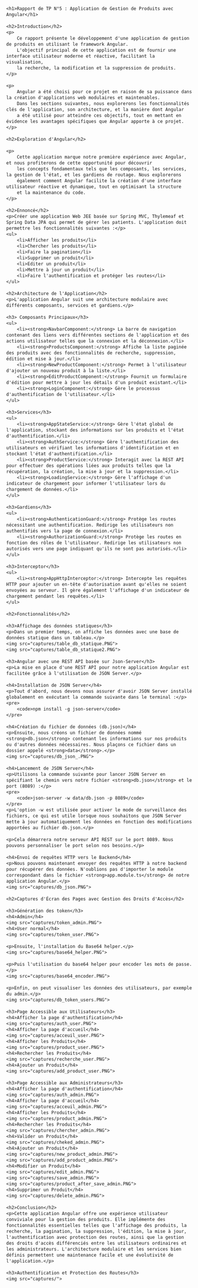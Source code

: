<!DOCTYPE html>
<html lang="fr">

<head>
    <meta charset="UTF-8">
    <meta http-equiv="X-UA-Compatible" content="IE=edge">
    <meta name="viewport" content="width=device-width, initial-scale=1.0">
    <title>Rapport de TP N°5 : Application de Gestion de Produits avec Angular</title>
</head>

<body>

    <h1>Rapport de TP N°5 : Application de Gestion de Produits avec Angular</h1>

    <h2>Introduction</h2>
    <p>
        Ce rapport présente le développement d'une application de gestion de produits en utilisant le framework Angular.
        L'objectif principal de cette application est de fournir une interface utilisateur moderne et réactive, facilitant la visualisation,
        la recherche, la modification et la suppression de produits.
    </p>

    <p>
        Angular a été choisi pour ce projet en raison de sa puissance dans la création d'applications web modulaires et maintenables.
        Dans les sections suivantes, nous explorerons les fonctionnalités clés de l'application, son architecture, et la manière dont Angular
        a été utilisé pour atteindre ces objectifs, tout en mettant en évidence les avantages spécifiques que Angular apporte à ce projet.
    </p>

    <h2>Exploration d'Angular</h2>

    <p>
        Cette application marque notre première expérience avec Angular, et nous profiterons de cette opportunité pour découvrir
        les concepts fondamentaux tels que les composants, les services, la gestion de l'état, et les gardiens de routage. Nous explorerons
        également comment Angular facilite la création d'une interface utilisateur réactive et dynamique, tout en optimisant la structure
        et la maintenance du code.
    </p>

    <h2>Ennoncé</h2>
    <p>Créer une application Web JEE basée sur Spring MVC, Thylemeaf et Spring Data JPA qui permet de gérer les patients. L'application doit permettre les fonctionnalités suivantes :</p>
    <ul>
        <li>Afficher les produits</li>
        <li>Chercher les produits</li>
        <li>Faire la pagination</li>
        <li>Supprimer un produit</li>
        <li>Editer un produit</li>
        <li>Mettre à jour un produit</li>
        <li>Faire l'authentification et protéger les routes</li>
    </ul>

    <h2>Architecture de l'Application</h2>
    <p>L'application Angular suit une architecture modulaire avec différents composants, services et gardiens.</p>

    <h3> Composants Principaux</h3>
    <ul>
        <li><strong>NavbarComponent:</strong> La barre de navigation contenant des liens vers différentes sections de l'application et des actions utilisateur telles que la connexion et la déconnexion.</li>
        <li><strong>ProductsComponent:</strong> Affiche la liste paginée des produits avec des fonctionnalités de recherche, suppression, édition et mise à jour.</li>
        <li><strong>NewProductComponent:</strong> Permet à l'utilisateur d'ajouter un nouveau produit à la liste.</li>
        <li><strong>EditProductComponent:</strong> Fournit un formulaire d'édition pour mettre à jour les détails d'un produit existant.</li>
        <li><strong>LoginComponent:</strong> Gère le processus d'authentification de l'utilisateur.</li>
    </ul>

    <h3>Services</h3>
    <ul>
        <li><strong>AppStateService:</strong> Gère l'état global de l'application, stockant des informations sur les produits et l'état d'authentification.</li>
        <li><strong>AuthService:</strong> Gère l'authentification des utilisateurs en vérifiant les informations d'identification et en stockant l'état d'authentification.</li>
        <li><strong>ProductService:</strong> Interagit avec la REST API pour effectuer des opérations liées aux produits telles que la récupération, la création, la mise à jour et la suppression.</li>
        <li><strong>LoadingService:</strong> Gère l'affichage d'un indicateur de chargement pour informer l'utilisateur lors du chargement de données.</li>
    </ul>

    <h3>Gardiens</h3>
    <ul>
        <li><strong>AuthenticationGuard:</strong> Protège les routes nécessitant une authentification. Redirige les utilisateurs non authentifiés vers la page de connexion.</li>
        <li><strong>AuthorizationGuard:</strong> Protège les routes en fonction des rôles de l'utilisateur. Redirige les utilisateurs non autorisés vers une page indiquant qu'ils ne sont pas autorisés.</li>
    </ul>

    <h3>Interceptor</h3>
    <ul>
        <li><strong>AppHttpInterceptor:</strong> Intercepte les requêtes HTTP pour ajouter un en-tête d'autorisation avant qu'elles ne soient envoyées au serveur. Il gère également l'affichage d'un indicateur de chargement pendant les requêtes.</li>
    </ul>

    <h2>Fonctionnalités</h2>

    <h3>Affichage des données statiques</h3>
    <p>Dans un premier temps, on affiche les données avec une base de données statique dans un tableau.</p>
    <img src="captures/table_db_statique.PNG">
    <img src="captures/table_db_statique2.PNG">

    <h3>Angular avec une REST API basée sur Json-Server</h3>
    <p>La mise en place d'une REST API pour notre application Angular est facilitée grâce à l'utilisation de JSON Server.</p>

    <h4>Installation de JSON Server</h4>
    <p>Tout d'abord, nous devons nous assurer d'avoir JSON Server installé globalement en exécutant la commande suivante dans le terminal :</p>
    <pre>
        <code>npm install -g json-server</code>
    </pre>

    <h4>Création du fichier de données (db.json)</h4>
    <p>Ensuite, nous créons un fichier de données nommé <strong>db.json</strong> contenant les informations sur nos produits ou d'autres données nécessaires. Nous plaçons ce fichier dans un dossier appelé <strong>data</strong>.</p>
    <img src="captures/db_json_.PNG">

    <h4>Lancement de JSON Server</h4>
    <p>Utilisons la commande suivante pour lancer JSON Server en spécifiant le chemin vers notre fichier <strong>db.json</strong> et le port (8089) :</p>
    <pre>
        <code>json-server -w data/db.json -p 8089</code>
    </pre>
    <p>L'option -w est utilisée pour activer le mode de surveillance des fichiers, ce qui est utile lorsque nous souhaitons que JSON Server mette à jour automatiquement les données en fonction des modifications apportées au fichier db.json.</p>

    <p>Cela démarrera notre serveur API REST sur le port 8089. Nous pouvons personnaliser le port selon nos besoins.</p>

    <h4>Envoi de requêtes HTTP vers le Backend</h4>
    <p>Nous pouvons maintenant envoyer des requêtes HTTP à notre backend pour récupérer des données. N'oublions pas d'importer le module correspondant dans le fichier <strong>app.module.ts</strong> de notre application Angular.</p>
    <img src="captures/db_json.PNG">

    <h2>Captures d'Écran des Pages avec Gestion des Droits d'Accès</h2>

    <h3>Génération des token</h3>
    <h4>Admin</h4>
    <img src="captures/token_admin.PNG">
    <h4>User normal</h4>
    <img src="captures/token_user.PNG">

    <p>Ensuite, l'installation du Base64 helper.</p>
    <img src="captures/base64_helper.PNG">

    <p>Puis l'utilisation du base64 helper pour encoder les mots de passe.</p>
    <img src="captures/base64_encoder.PNG">

    <p>Enfin, on peut visualiser les données des utilisateurs, par exemple du admin.</p>
    <img src="captures/db_token_users.PNG">

    <h3>Page Accessible aux Utilisateurs</h3>
    <h4>Afficher la page d'authentification</h4>
    <img src="captures/auth_user.PNG">
    <h4>Afficher la page d'accueil</h4>
    <img src="captures/acceuil_user.PNG">
    <h4>Afficher les Produits</h4>
    <img src="captures/product_user.PNG">
    <h4>Rechercher les Produits</h4>
    <img src="captures/recherche_user.PNG">
    <h4>Ajouter un Produit</h4>
    <img src="captures/add_product_user.PNG">

    <h3>Page Accessible aux Administrateurs</h3>
    <h4>Afficher la page d'authentification</h4>
    <img src="captures/auth_admin.PNG">
    <h4>Afficher la page d'accueil</h4>
    <img src="captures/acceuil_admin.PNG">
    <h4>Afficher les Produits</h4>
    <img src="captures/product_admin.PNG">
    <h4>Rechercher les Produits</h4>
    <img src="captures/chercher_admin.PNG">
    <h4>Valider un Produit</h4>
    <img src="captures/cheked_admin.PNG">
    <h4>Ajouter un Produit</h4>
    <img src="captures/new_product_admin.PNG">
    <img src="captures/add_product_admin.PNG">
    <h4>Modifier un Produit</h4>
    <img src="captures/edit_admin.PNG">
    <img src="captures/save_admin.PNG">
    <img src="captures/product_after_save_admin.PNG">
    <h4>Supprimer un Produit</h4>
    <img src="captures/delete_admin.PNG">

    <h2>Conclusion</h2>
    <p>Cette application Angular offre une expérience utilisateur conviviale pour la gestion des produits. Elle implémente des fonctionnalités essentielles telles que l'affichage des produits, la recherche, la pagination, la suppression, l'édition, la mise à jour, l'authentification avec protection des routes, ainsi que la gestion des droits d'accès différenciés entre les utilisateurs ordinaires et les administrateurs. L'architecture modulaire et les services bien définis permettent une maintenance facile et une évolutivité de l'application.</p>

    <h3>Authentification et Protection des Routes</h3>
    <img src="captures/">

</body>

</html>

